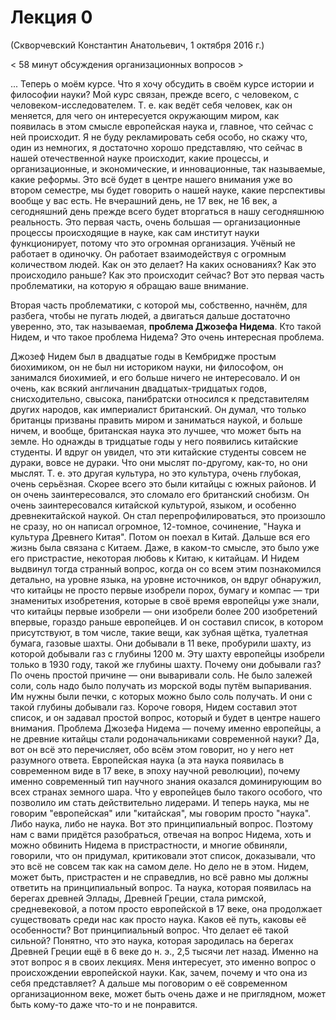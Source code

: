 # Лекция 0
(Скворчевский Константин Анатольевич, 1 октября 2016 г.)

< 58 минут обсуждения организационных вопросов >

... Теперь о моём курсе. Что я хочу обсудить в своём курсе истории и философии науки? Мой курс связан, прежде всего, с человеком, с человеком-исследователем. Т. е. как ведёт себя человек, как он меняется, для чего он интересуется окружающим миром, как появилась в этом смысле европейская наука и, главное, что сейчас с ней происходит. Я не буду рекламировать себя особо, но скажу что, один из немногих, я достаточно хорошо представляю, что сейчас в нашей отечественной науке происходит, какие процессы, и организационные, и экономические, и инновационные, так называемые, какие реформы. Это всё будет в центре нашего внимания уже во втором семестре, мы будет говорить о нашей науке, какие перспективы вообще у вас есть. Не вчерашний день, не 17 век, не 16 век, а сегодняшний день прежде всего будет вторгаться в нашу сегодняшнюю реальность. Это первая часть, очень большая — организационные процессы происходящие в науке, как сам институт науки функционирует, потому что это огромная организация. Учёный не работает в одиночку. Он работает взаимодействуя с огромным количеством людей. Как он это делает? На каких основаниях? Как это происходило раньше? Как это происходит сейчас? Вот это первая часть проблематики, на которую я обращаю ваше внимание.

Вторая часть проблематики, с которой мы, собственно, начнём, для разбега, чтобы не пугать людей, а двигаться дальше достаточно уверенно, это, так называемая, **проблема Джозефа Нидема**. Кто такой Нидем, и что такое проблема Нидема? Это очень интересная проблема.

Джозеф Нидем был в двадцатые годы в Кембридже простым биохимиком, он не был ни историком науки, ни философом, он занимался биохимией, и его больше ничего не интересовало. И он очень, как всякий англичанин двадцатых-тридцатых годов, снисходительно, свысока, панибратски относился к представителям других народов, как империалист британский. Он думал, что только британцы призваны править миром и заниматься наукой, и больше ничем, и вообще, британская наука это лучшее, что может быть на земле. Но однажды в тридцатые годы у него появились китайские студенты. И вдруг он увидел, что эти китайские студенты совсем не дураки, вовсе не дураки. Что они мыслят по-другому, как-то, но они мыслят. Т. е. это другая культура, но это культура, очень глубокая, очень серьёзная. Скорее всего это были китайцы с южных районов. И он очень заинтересовался, это сломало его британский снобизм. Он очень заинтересовался китайской культурой, языком, и особенно древнекитайской наукой. Он стал перепрофилироваться, это произошло не сразу, но он написал огромное, 12-томное, сочинение, "Наука и культура Древнего Китая". Потом он поехал в Китай. Дальше вся его жизнь была связана с Китаем. Даже, в каком-то смысле, это было уже его пристрастие, некоторая любовь к Китаю, к китайцам. И Нидем выдвинул тогда странный вопрос, когда он со всем этим познакомился детально, на уровне языка, на уровне источников, он вдруг обнаружил, что китайцы не просто первые изобрели порох, бумагу и компас — три знаменитых изобретения, которые в своё время европейцы уже знали, что китайцы первые изобрели — они изобрели более 200 изобретений впервые, гораздо раньше европейцев. И он составил список, в котором присутствуют, в том числе, такие вещи, как зубная щётка, туалетная бумага, газовые шахты. Они добывали в 11 веке, пробурили шахту, из которой добывали газ с глубины 1200 м. Эту шахту европейцы изобрели только в 1930 году, такой же глубины шахту. Почему они добывали газ? По очень простой причине — они вываривали соль. Не было залежей соли, соль надо было получать из морской воды путём выпаривания. Им нужны были печки, с которых можно было соль получать. И они с такой глубины добывали газ. Короче говоря, Нидем составил этот список, и он задавал простой вопрос, который и будет в центре нашего внимания. Проблема Джозефа Нидема — почему именно европейцы, а не древние китайцы стали родоначальниками современной науки? Да, вот он всё это перечисляет, обо всём этом говорит, но у него нет разумного ответа. Европейская наука (а эта наука появилась в современном виде в 17 веке, в эпоху научной революции), почему именно современный тип научного знания оказался доминирующим во всех странах земного шара. Что у европейцев было такого особого, что позволило им стать действительно лидерами. И теперь наука, мы не говорим "европейская" или "китайская", мы говорим просто "наука". Либо наука, либо не наука. Вот это принципиальный вопрос. Поэтому нам с вами придётся разобраться, отвечая на вопрос Нидема, хоть и можно обвинить Нидема в пристрастности, и многие обвиняли, говорили, что он придумал, критиковали этот список, доказывали, что это всё не совсем так как на самом деле. Но дело не в этом. Нидем, может быть, пристрастен и не справедлив, но всё равно мы должны ответить на принципиальный вопрос. Та наука, которая появилась на берегах древней Эллады, Древней Греции, стала римской, средневековой, а потом просто европейской в 17 веке, она продолжает существовать среди нас как просто наука. Каков её путь, каковы её особенности? Вот принципиальный вопрос. Что делает её такой сильной? Понятно, что это наука, которая зародилась на берегах Древней Греции ещё в 6 веке до н. э., 2,5 тысячи лет назад. Именно на этот вопрос я в своих лекциях. Меня интересует, это именно вопрос о происхождении европейской науки. Как, зачем, почему и что она из себя представляет? А дальше мы поговорим о её современном организационном веке, может быть очень даже и не приглядном, может быть кому-то даже что-то и не понравится.
